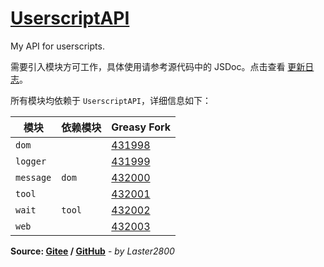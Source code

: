 # [UserscriptAPI](https://greasyfork.org/zh-CN/scripts/409641)

My API for userscripts.

需要引入模块方可工作，具体使用请参考源代码中的 JSDoc。点击查看 [更新日志](https://gitee.com/liangjiancang/userscript/blob/master/lib/UserscriptAPI/changelog.md)。

所有模块均依赖于 `UserscriptAPI`，详细信息如下：

| 模块      | 依赖模块 | Greasy Fork                                           |
| --------- | -------- | ----------------------------------------------------- |
| `dom`     |          | [431998](https://greasyfork.org/zh-CN/scripts/431998) |
| `logger`  |          | [431999](https://greasyfork.org/zh-CN/scripts/431999) |
| `message` | `dom`    | [432000](https://greasyfork.org/zh-CN/scripts/432000) |
| `tool`    |          | [432001](https://greasyfork.org/zh-CN/scripts/432001) |
| `wait`    | `tool`   | [432002](https://greasyfork.org/zh-CN/scripts/432002) |
| `web`     |          | [432003](https://greasyfork.org/zh-CN/scripts/432003) |

**Source: [Gitee](https://gitee.com/liangjiancang/userscript/tree/master/lib/UserscriptAPI) / [GitHub](https://github.com/liangjiancang/userscript/tree/master/lib/UserscriptAPI)** - *by Laster2800*

